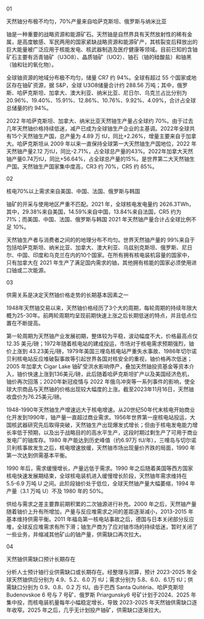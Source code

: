01

天然铀分布极不均匀，70%产量来自哈萨克斯坦、俄罗斯与纳米比亚

  

铀是一种重要的战略资源和能源矿石。天然铀是自然界具有天然放射性的稀有金属，是高度敏感、军民两用的国家紧缺战略资源和能源矿产，其核裂变后释放出的巨大能量被广泛应用于核能发电、核武器制造及医疗健康等领域。目前已知的含铀矿石主要有沥青铀矿（U3O8）、晶质铀矿（UO2）、铀石（铀的硅酸盐）和铀黑（铀和钍的氧化物）。

全球铀资源的地域分布极不均匀，储量 CR7 约 94%。全球有超过 55 个国家或地区存在铀矿资源，据 S&P，全球 U3O8储量合计约 288.56 万吨；其中，俄罗斯、哈萨克斯坦、加拿大、澳大利亚、纳米比亚、尼日尔、乌克兰占比分别为 20.96%、19.40%、15.91%、12.86%、10.76%、9.92%、4.09%，合计占全球总储量的约 94%。

2022 年哈萨克斯坦、加拿大、纳米比亚天然铀生产量占全球约 70%。由于过去几年天然铀价格持续低迷，减产已成为全球铀生产企业的主基调。2022年全球共有15个天然铀生产国，总产量为 4.89 万 tU，同比+2.26%，增量主要来自于加拿大。哈萨克斯坦从 2009 年以来一直保持全球第一大天然铀生产国地位，2022 年天然铀产量2.12 万tU，同比-2.71%，占全球总产量的43%。2022年加拿大天然铀产量0.74万tU，同比+56.64%，占全球总产量的15%。是世界第二大天然铀生产国。天然铀生产国家集中度高，CR3 约 70%，CR5 约 85%。

02

核电70%以上需求来自美国、中国、法国、俄罗斯与韩国

铀矿的开采与使用地区严重不匹配。2021 年，全球核电发电量约 2626.3TWh，其中，29.38%来自美国，14.59%来自中国，13.84%来自法国，CR5 约为 71%；而美国、中国、法国、俄罗斯与韩国 2021 年天然铀产量合计占全球比例不足 10%。

天然铀生产者与消费者之间的的地理分布不均匀。世界天然铀产量的 99%来自于包括哈萨克斯坦、纳米比亚、加拿大、澳大利亚、乌兹别克斯坦、俄罗斯、尼日尔、中国、印度和乌克兰在内的10个国家。在所有拥有核电装机容量的国家中，只有加拿大在 2021 年生产了满足国内需求的铀，其他拥有核能的国家必须使用进口铀或二次能源。

03

供需关系是决定天然铀价格走势的长期基本因素之一

1948年天然铀交易以来，天然铀价格经历了3个大的周期，每轮周期的持续年限大概为25-30年。前两轮周期均呈现前期快速上涨之后长期低迷的特点，并且低点位置在不断提高。

第一轮周期为天然铀产业发展初期，整体较为平稳，波动幅度不大，价格最高点仅12.35 美元/磅；1972年随着核电站的建成投运，市场对于核电需求预期强烈，铀价上涨到 43.23美元/磅，1979年美国三哩岛核电站严重失水事故、1986年切尔诺贝利核电站反应堆破裂事故等引起世界各国对核安全的重视，铀价格再次低迷；2005 年加拿大 Cigar Lake 铀矿受洪水影响停产，叠加天然铀投资基金等资本介入，铀价快速上涨到136美元/磅，此后随着哈萨克斯坦扩产以及美国经济危机，铀价再次回落；2020年新冠疫情与 2022 年俄乌冲突等一系列事件的影响，使全球大宗商品与天然铀的价格出现较大幅度的上涨。截至2023年11月16日，天然铀收盘价为76.25美元/磅。

1948-1990年天然铀生产增速远大于核电增速。从20世纪50年代末核电开始商业化开发到1990年，铀产量一直超过商业需求。1956年世界第一座核电站投运，大国核武器研究先后取得突破，天然铀生产出现爆发式增长；但由于核电发电能力增长率低于预期，以及出于战略目的的高水平生产，这段时期过剩生产了可用于商业发电厂的铀库存。1980 年产能达到历史峰值（约6.97万 tU/年），三哩岛与切尔诺贝利核事故发生之后，核电增速放缓，天然铀市场出现量价齐跌的局面，1990 年第一次达到供需基本平衡。

1990 年后，需求缓慢增长，产量远低于需求。1990 年之后随着美国等西方国家核电快速发展期结束，全球核电装机进入缓慢增长阶段，天然铀年需求维持在 5.5-6.9 万吨 U 之间。此阶段铀价处于低位，全球天然铀产量大幅萎缩，1994 年产量（3.1 万吨 U）不及 1980 年的 50%。

供给与需求之差主要靠前期积累的二次铀源进行补充。2000 年之后，天然铀产量随着铀价上升有所增加，产量与反应堆需求之间的差距逐渐减小，2013-2015 年基本维持供需平衡。2011 年福岛第一核电站事故之后，德国与日本关闭部分反应堆，全球反应堆需求有所下滑；铀生产商为了应对铀市场的持续低迷，暂时关闭了一些业务，并缩减其他矿山的铀产量，供需缺口再次拉大。

04

天然铀供需缺口预计长期存在

分析人士预计铀行业供需缺口或长期存在。经整理与测算，预计 2023-2025 年全球天然铀供应分别为 4.9、5.2、6.0 万 tU；需求分别为 5.8、6.0、6.1万 tU；供需缺口分别为 0.9、0.8、0.2 万 tU。由于巴西 Santa Quitéria、哈萨克斯坦 Budenovskoe 6 号与 7 号矿、俄罗斯 Priargunsky6 号矿计划于2024、2025 年集中投，而核电装机量每年小幅稳定增长，导致 2023-2025 年天然铀供需缺口逐年收窄。2025 年之后，几乎无计划投产铀矿，供需缺口逐渐拉大。